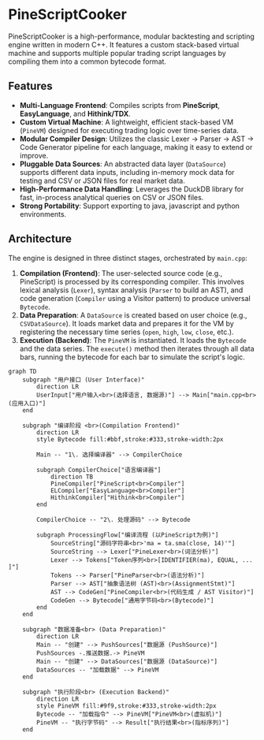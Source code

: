 # PineScriptCooker

PineScriptCooker is a high-performance, modular backtesting and scripting engine written in modern C++. It features a custom stack-based virtual machine and supports multiple popular trading script languages by compiling them into a common bytecode format.

## Features

-   **Multi-Language Frontend**: Compiles scripts from **PineScript**, **EasyLanguage**, and **Hithink/TDX**.
-   **Custom Virtual Machine**: A lightweight, efficient stack-based VM (`PineVM`) designed for executing trading logic over time-series data.
-   **Modular Compiler Design**: Utilizes the classic Lexer -> Parser -> AST -> Code Generator pipeline for each language, making it easy to extend or improve.
-   **Pluggable Data Sources**: An abstracted data layer (`DataSource`) supports different data inputs, including in-memory mock data for testing and CSV or JSON files for real market data.
-   **High-Performance Data Handling**: Leverages the DuckDB library for fast, in-process analytical queries on CSV or JSON files.
-   **Strong Portability**: Support exporting to java, javascript and python environments.

## Architecture

The engine is designed in three distinct stages, orchestrated by `main.cpp`:

1.  **Compilation (Frontend)**: The user-selected source code (e.g., PineScript) is processed by its corresponding compiler. This involves lexical analysis (`Lexer`), syntax analysis (`Parser` to build an AST), and code generation (`Compiler` using a Visitor pattern) to produce universal `Bytecode`.
2.  **Data Preparation**: A `DataSource` is created based on user choice (e.g., `CSVDataSource`). It loads market data and prepares it for the VM by registering the necessary time series (`open`, `high`, `low`, `close`, etc.).
3.  **Execution (Backend)**: The `PineVM` is instantiated. It loads the `Bytecode` and the data series. The `execute()` method then iterates through all data bars, running the bytecode for each bar to simulate the script's logic.


```mermaid
graph TD
    subgraph "用户接口 (User Interface)"
        direction LR
        UserInput["用户输入<br>(选择语言, 数据源)"] --> Main["main.cpp<br>(应用入口)"]
    end

    subgraph "编译阶段 <br>(Compilation Frontend)"
        direction LR
        style Bytecode fill:#bbf,stroke:#333,stroke-width:2px
        
        Main -- "1\. 选择编译器" --> CompilerChoice
        
        subgraph CompilerChoice["语言编译器"]
            direction TB
            PineCompiler["PineScript<br>Compiler"]
            ELCompiler["EasyLanguage<br>Compiler"]
            HithinkCompiler["Hithink<br>Compiler"]
        end

        CompilerChoice -- "2\. 处理源码" --> Bytecode
        
        subgraph ProcessingFlow["编译流程 (以PineScript为例)"]
            SourceString["源码字符串<br>'ma = ta.sma(close, 14)'"]
            SourceString --> Lexer["PineLexer<br>(词法分析)"]
            Lexer --> Tokens["Token序列<br>[IDENTIFIER(ma), EQUAL, ... ]"]
            Tokens --> Parser["PineParser<br>(语法分析)"]
            Parser --> AST["抽象语法树 (AST)<br>(AssignmentStmt)"]
            AST --> CodeGen["PineCompiler<br>(代码生成 / AST Visitor)"]
            CodeGen --> Bytecode["通用字节码<br>(Bytecode)"]
        end
    end

    subgraph "数据准备<br> (Data Preparation)"
        direction LR
        Main -- "创建" --> PushSources["数据源 (PushSource)"]
        PushSources -.推送数据.-> PineVM
        Main -- "创建" --> DataSources["数据源 (DataSource)"]
        DataSources -- "加载数据" --> PineVM
    end

    subgraph "执行阶段<br> (Execution Backend)"
        direction LR
        style PineVM fill:#9f9,stroke:#333,stroke-width:2px
        Bytecode -- "加载指令" --> PineVM["PineVM<br>(虚拟机)"]
        PineVM -- "执行字节码" --> Result["执行结果<br>(指标序列)"]
    end

